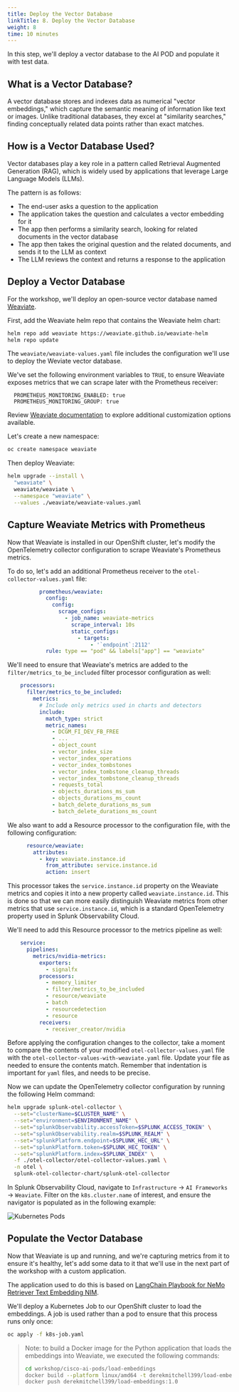 ```yaml
---
title: Deploy the Vector Database
linkTitle: 8. Deploy the Vector Database
weight: 8
time: 10 minutes
---
```


In this step, we'll deploy a vector database to the AI POD and populate it with 
test data. 

## What is a Vector Database? 

A vector database stores and indexes data as numerical "vector embeddings," which capture
the semantic meaning of information like text or images. Unlike traditional databases,
they excel at "similarity searches," finding conceptually related data points rather
than exact matches.

## How is a Vector Database Used? 

Vector databases play a key role in a pattern called
Retrieval Augmented Generation (RAG), which is widely used by 
applications that leverage Large Language Models (LLMs). 

The pattern is as follows: 

* The end-user asks a question to the application 
* The application takes the question and calculates a vector embedding for it
* The app then performs a similarity search, looking for related documents in the vector database
* The app then takes the original question and the related documents, and sends it to the LLM as context 
* The LLM reviews the context and returns a response to the application 

## Deploy a Vector Database 

For the workshop, we'll deploy an open-source vector database named 
[Weaviate](https://weaviate.io/). 

First, add the Weaviate helm repo that contains the Weaviate helm chart: 

``` bash
helm repo add weaviate https://weaviate.github.io/weaviate-helm
helm repo update
```

The `weaviate/weaviate-values.yaml` file includes the configuration we'll use to deploy 
the Weviate vector database.  

We've set the following environment variables to `TRUE`, to ensure Weaviate exposes 
metrics that we can scrape later with the Prometheus receiver: 

````
  PROMETHEUS_MONITORING_ENABLED: true
  PROMETHEUS_MONITORING_GROUP: true
````

Review [Weaviate documentation](https://docs.weaviate.io/deploy/installation-guides/k8s-installation) 
to explore additional customization options available. 

Let's create a new namespace: 

``` bash
oc create namespace weaviate
```

Then deploy Weaviate: 

``` bash
helm upgrade --install \
  "weaviate" \
  weaviate/weaviate \
  --namespace "weaviate" \
  --values ./weaviate/weaviate-values.yaml
```

## Capture Weaviate Metrics with Prometheus

Now that Weaviate is installed in our OpenShift cluster, let's modify the 
OpenTelemetry collector configuration to scrape Weaviate's Prometheus 
metrics. 

To do so, let's add an additional Prometheus receiver to the `otel-collector-values.yaml` file: 

``` yaml
          prometheus/weaviate:
            config:
              config:
                scrape_configs:
                  - job_name: weaviate-metrics
                    scrape_interval: 10s
                    static_configs:
                      - targets:
                          - '`endpoint`:2112'
            rule: type == "pod" && labels["app"] == "weaviate"
```

We'll need to ensure that Weaviate's metrics are added to the `filter/metrics_to_be_included` filter 
processor configuration as well: 

``` yaml
    processors:
      filter/metrics_to_be_included:
        metrics:
          # Include only metrics used in charts and detectors
          include:
            match_type: strict
            metric_names:
              - DCGM_FI_DEV_FB_FREE
              - ...
              - object_count
              - vector_index_size
              - vector_index_operations
              - vector_index_tombstones
              - vector_index_tombstone_cleanup_threads
              - vector_index_tombstone_cleanup_threads
              - requests_total
              - objects_durations_ms_sum
              - objects_durations_ms_count
              - batch_delete_durations_ms_sum
              - batch_delete_durations_ms_count
```

We also want to add a Resource processor to the configuration file, with the following configuration: 

``` yaml
      resource/weaviate:
        attributes:
          - key: weaviate.instance.id
            from_attribute: service.instance.id
            action: insert
```

This processor takes the `service.instance.id` property on the Weaviate metrics 
and copies it into a new property called `weaviate.instance.id`. This is done so
that we can more easily distinguish Weaviate metrics from other metrics that use 
`service.instance.id`, which is a standard OpenTelemetry property used in 
Splunk Observability Cloud. 

We'll need to add this Resource processor to the metrics pipeline as well: 

``` yaml
    service:
      pipelines:
        metrics/nvidia-metrics:
          exporters:
            - signalfx
          processors:
            - memory_limiter
            - filter/metrics_to_be_included
            - resource/weaviate
            - batch
            - resourcedetection
            - resource
          receivers:
            - receiver_creator/nvidia
```

Before applying the configuration changes to the collector, take a moment to compare the
contents of your modified `otel-collector-values.yaml` file with the 
`otel-collector-values-with-weaviate.yaml` file.
Update your file as needed to ensure the contents match.  Remember that indentation is important
for `yaml` files, and needs to be precise.

Now we can update the OpenTelemetry collector configuration by running the
following Helm command:

``` bash
helm upgrade splunk-otel-collector \
  --set="clusterName=$CLUSTER_NAME" \
  --set="environment=$ENVIRONMENT_NAME" \
  --set="splunkObservability.accessToken=$SPLUNK_ACCESS_TOKEN" \
  --set="splunkObservability.realm=$SPLUNK_REALM" \
  --set="splunkPlatform.endpoint=$SPLUNK_HEC_URL" \
  --set="splunkPlatform.token=$SPLUNK_HEC_TOKEN" \
  --set="splunkPlatform.index=$SPLUNK_INDEX" \
  -f ./otel-collector/otel-collector-values.yaml \
  -n otel \
  splunk-otel-collector-chart/splunk-otel-collector
```

In Splunk Observability Cloud, navigate to `Infrastructure` -> `AI Frameworks` -> `Weaviate`. 
Filter on the `k8s.cluster.name` of interest, and ensure the navigator is populated as in the 
following example: 

![Kubernetes Pods](../images/WeaviateNavigator.png)

## Populate the Vector Database 

Now that Weaviate is up and running, and we're capturing metrics from it 
to ensure it's healthy, let's add some data to it that we'll use in the next part 
of the workshop with a custom application. 

The application used to do this is based on 
[LangChain Playbook for NeMo Retriever Text Embedding NIM](https://docs.nvidia.com/nim/nemo-retriever/text-embedding/latest/playbook.html#generate-embeddings-with-text-embedding-nim). 

We'll deploy a Kubernetes Job to our OpenShift cluster to load the embeddings. 
A job is used rather than a pod to ensure that this process runs only once: 

``` bash
oc apply -f k8s-job.yaml
```

> Note: to build a Docker image for the Python application that loads the embeddings 
> into Weaviate, we executed the following commands: 
> ``` bash
> cd workshop/cisco-ai-pods/load-embeddings
> docker build --platform linux/amd64 -t derekmitchell399/load-embeddings:1.0 .
> docker push derekmitchell399/load-embeddings:1.0
> ```
